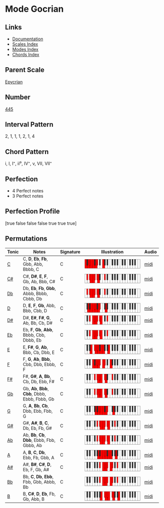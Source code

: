 # Mode Gocrian

## Links

- [Documentation](index.md)
- [Scales Index](Scales.md)
- [Modes Index](Modes.md)
- [Chords Index](Chords.md)

## Parent Scale

[Epycrian](ScaleEpycrian.md)

## Number

[445](https://ianring.com/musictheory/scales/445)

## Interval Pattern

2, 1, 1, 1, 2, 1, 4

## Chord Pattern

i, I, I⁺, ii⁰, IV⁺, v, VII, VII⁺

## Perfection

- 4 Perfect notes
- 3 Perfect notes

## Perfection Profile

[true false false false true true true]

## Permutations

| Tonic | Notes | Signature | Illustration | Audio |
|-------|-------|-----------|--------------|-------|
| [C](ModeCNaturalGocrian.md) | C, **D**, **Eb**, **Fb**, Gbb, Abb, Bbbb, C | C | ![CNaturalGocrian](ModeCNaturalGocrian.png) | [midi](https://github.com/edipermadi/music/blob/main/docs/ModeCNaturalGocrian.mid?raw=true) |
| [C#](ModeCSharpGocrian.md) | C#, **D#**, **E**, **F**, Gb, Ab, Bbb, C# | C | ![CSharpGocrian](ModeCSharpGocrian.png) | [midi](https://github.com/edipermadi/music/blob/main/docs/ModeCSharpGocrian.mid?raw=true) |
| [Db](ModeDFlatGocrian.md) | Db, **Eb**, **Fb**, **Gbb**, Abbb, Bbbb, Cbbb, Db | C | ![DFlatGocrian](ModeDFlatGocrian.png) | [midi](https://github.com/edipermadi/music/blob/main/docs/ModeDFlatGocrian.mid?raw=true) |
| [D](ModeDNaturalGocrian.md) | D, **E**, **F**, **Gb**, Abb, Bbb, Cbb, D | C | ![DNaturalGocrian](ModeDNaturalGocrian.png) | [midi](https://github.com/edipermadi/music/blob/main/docs/ModeDNaturalGocrian.mid?raw=true) |
| [D#](ModeDSharpGocrian.md) | D#, **E#**, **F#**, **G**, Ab, Bb, Cb, D# | C | ![DSharpGocrian](ModeDSharpGocrian.png) | [midi](https://github.com/edipermadi/music/blob/main/docs/ModeDSharpGocrian.mid?raw=true) |
| [Eb](ModeEFlatGocrian.md) | Eb, **F**, **Gb**, **Abb**, Bbbb, Cbb, Dbbb, Eb | C | ![EFlatGocrian](ModeEFlatGocrian.png) | [midi](https://github.com/edipermadi/music/blob/main/docs/ModeEFlatGocrian.mid?raw=true) |
| [E](ModeENaturalGocrian.md) | E, **F#**, **G**, **Ab**, Bbb, Cb, Dbb, E | C | ![ENaturalGocrian](ModeENaturalGocrian.png) | [midi](https://github.com/edipermadi/music/blob/main/docs/ModeENaturalGocrian.mid?raw=true) |
| [F](ModeFNaturalGocrian.md) | F, **G**, **Ab**, **Bbb**, Cbb, Dbb, Ebbb, F | C | ![FNaturalGocrian](ModeFNaturalGocrian.png) | [midi](https://github.com/edipermadi/music/blob/main/docs/ModeFNaturalGocrian.mid?raw=true) |
| [F#](ModeFSharpGocrian.md) | F#, **G#**, **A**, **Bb**, Cb, Db, Ebb, F# | C | ![FSharpGocrian](ModeFSharpGocrian.png) | [midi](https://github.com/edipermadi/music/blob/main/docs/ModeFSharpGocrian.mid?raw=true) |
| [Gb](ModeGFlatGocrian.md) | Gb, **Ab**, **Bbb**, **Cbb**, Dbbb, Ebbb, Fbbb, Gb | C | ![GFlatGocrian](ModeGFlatGocrian.png) | [midi](https://github.com/edipermadi/music/blob/main/docs/ModeGFlatGocrian.mid?raw=true) |
| [G](ModeGNaturalGocrian.md) | G, **A**, **Bb**, **Cb**, Dbb, Ebb, Fbb, G | C | ![GNaturalGocrian](ModeGNaturalGocrian.png) | [midi](https://github.com/edipermadi/music/blob/main/docs/ModeGNaturalGocrian.mid?raw=true) |
| [G#](ModeGSharpGocrian.md) | G#, **A#**, **B**, **C**, Db, Eb, Fb, G# | C | ![GSharpGocrian](ModeGSharpGocrian.png) | [midi](https://github.com/edipermadi/music/blob/main/docs/ModeGSharpGocrian.mid?raw=true) |
| [Ab](ModeAFlatGocrian.md) | Ab, **Bb**, **Cb**, **Dbb**, Ebbb, Fbb, Gbbb, Ab | C | ![AFlatGocrian](ModeAFlatGocrian.png) | [midi](https://github.com/edipermadi/music/blob/main/docs/ModeAFlatGocrian.mid?raw=true) |
| [A](ModeANaturalGocrian.md) | A, **B**, **C**, **Db**, Ebb, Fb, Gbb, A | C | ![ANaturalGocrian](ModeANaturalGocrian.png) | [midi](https://github.com/edipermadi/music/blob/main/docs/ModeANaturalGocrian.mid?raw=true) |
| [A#](ModeASharpGocrian.md) | A#, **B#**, **C#**, **D**, Eb, F, Gb, A# | C | ![ASharpGocrian](ModeASharpGocrian.png) | [midi](https://github.com/edipermadi/music/blob/main/docs/ModeASharpGocrian.mid?raw=true) |
| [Bb](ModeBFlatGocrian.md) | Bb, **C**, **Db**, **Ebb**, Fbb, Gbb, Abbb, Bb | C | ![BFlatGocrian](ModeBFlatGocrian.png) | [midi](https://github.com/edipermadi/music/blob/main/docs/ModeBFlatGocrian.mid?raw=true) |
| [B](ModeBNaturalGocrian.md) | B, **C#**, **D**, **Eb**, Fb, Gb, Abb, B | C | ![BNaturalGocrian](ModeBNaturalGocrian.png) | [midi](https://github.com/edipermadi/music/blob/main/docs/ModeBNaturalGocrian.mid?raw=true) |
